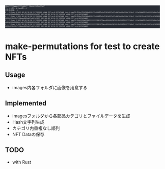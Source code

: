![thumb](https://github.com/go-numb/make-permutations/blob/master/thumb.png)

# make-permutations for test to create NFTs

## Usage
- images内各フォルダに画像を用意する

## Implemented
- imagesフォルダから各部品カテゴリとファイルデータを生成
- Hash文字列生成
- カテゴリ内重複なし順列
- NFT Dataの保存


## TODO 
- with Rust
